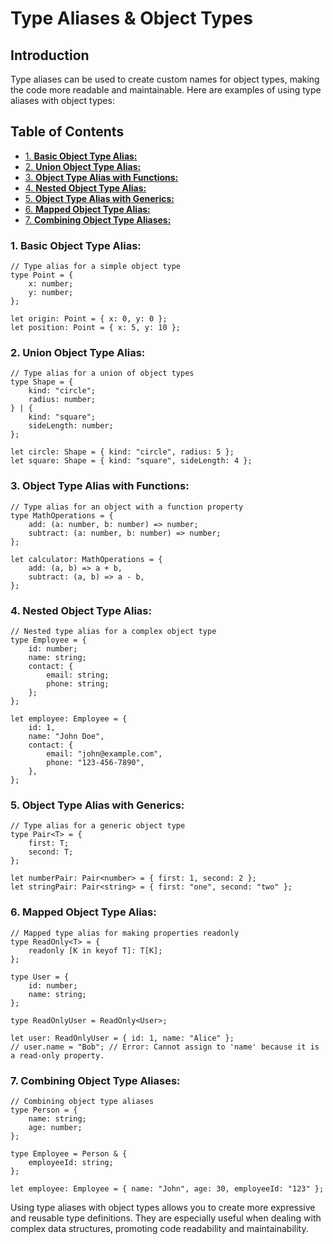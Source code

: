 # Type Aliases & Object Types

## Introduction

Type aliases can be used to create custom names for object types, making the code more readable and maintainable. Here are examples of using type aliases with object types:

## Table of Contents

- [1. **Basic Object Type Alias:**](#1-basic-object-type-alias)
- [2. **Union Object Type Alias:**](#2-union-object-type-alias)
- [3. **Object Type Alias with Functions:**](#3-object-type-alias-with-functions)
- [4. **Nested Object Type Alias:**](#4-nested-object-type-alias)
- [5. **Object Type Alias with Generics:**](#5-object-type-alias-with-generics)
- [6. **Mapped Object Type Alias:**](#6-mapped-object-type-alias)
- [7. **Combining Object Type Aliases:**](#7-combining-object-type-aliases)

### 1. **Basic Object Type Alias:**

```tsx
// Type alias for a simple object type
type Point = {
    x: number;
    y: number;
};

let origin: Point = { x: 0, y: 0 };
let position: Point = { x: 5, y: 10 };
```

### 2. **Union Object Type Alias:**

```tsx
// Type alias for a union of object types
type Shape = {
    kind: "circle";
    radius: number;
} | {
    kind: "square";
    sideLength: number;
};

let circle: Shape = { kind: "circle", radius: 5 };
let square: Shape = { kind: "square", sideLength: 4 };

```

### 3. **Object Type Alias with Functions:**

```tsx
// Type alias for an object with a function property
type MathOperations = {
    add: (a: number, b: number) => number;
    subtract: (a: number, b: number) => number;
};

let calculator: MathOperations = {
    add: (a, b) => a + b,
    subtract: (a, b) => a - b,
};
```

### 4. **Nested Object Type Alias:**

```tsx
// Nested type alias for a complex object type
type Employee = {
    id: number;
    name: string;
    contact: {
        email: string;
        phone: string;
    };
};

let employee: Employee = {
    id: 1,
    name: "John Doe",
    contact: {
        email: "john@example.com",
        phone: "123-456-7890",
    },
};
```

### 5. **Object Type Alias with Generics:**

```tsx
// Type alias for a generic object type
type Pair<T> = {
    first: T;
    second: T;
};

let numberPair: Pair<number> = { first: 1, second: 2 };
let stringPair: Pair<string> = { first: "one", second: "two" };
```

### 6. **Mapped Object Type Alias:**

```tsx
// Mapped type alias for making properties readonly
type ReadOnly<T> = {
    readonly [K in keyof T]: T[K];
};

type User = {
    id: number;
    name: string;
};

type ReadOnlyUser = ReadOnly<User>;

let user: ReadOnlyUser = { id: 1, name: "Alice" };
// user.name = "Bob"; // Error: Cannot assign to 'name' because it is a read-only property.
```

### 7. **Combining Object Type Aliases:**

```tsx
// Combining object type aliases
type Person = {
    name: string;
    age: number;
};

type Employee = Person & {
    employeeId: string;
};

let employee: Employee = { name: "John", age: 30, employeeId: "123" };
```

Using type aliases with object types allows you to create more expressive and reusable type definitions. They are especially useful when dealing with complex data structures, promoting code readability and maintainability.
